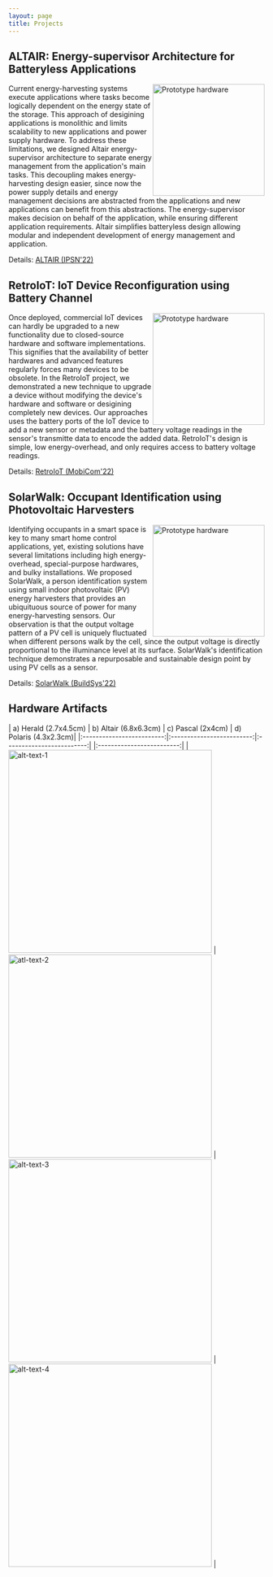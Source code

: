 ```yaml
---
layout: page
title: Projects
---
```


## ALTAIR: Energy-supervisor Architecture for Batteryless Applications


<img src="../assets/img/altair_pcb.png"
     alt="Prototype hardware"
     width="220"
     style="float: right;" />

Current energy-harvesting systems execute applications where tasks become logically dependent on the energy state of the storage. This approach of desigining applications is monolithic and limits scalability to new applications and power supply hardware. To address these limitations, we designed Altair energy-supervisor architecture to separate energy management from the application's main tasks. This decoupling makes energy-harvesting design easier, since now the power supply details and energy management decisions are abstracted from the applications and new applications can benefit from this abstractions. The energy-supervisor makes decision on behalf of the application, while ensuring different application requirements. Altair simplifies batteryless design allowing modular and independent development of energy management and application.

Details: [ALTAIR (IPSN'22)]({{'/'|relative_url}}assets/papers/Paper1_saoda21altair.pdf)

## RetroIoT: IoT Device Reconfiguration using Battery Channel


<img src="../assets/img/retroiot.png"
     alt="Prototype hardware"
     width="220"
     style="float: right;" />

Once deployed, commercial IoT devices can hardly be upgraded to a new functionality due to closed-source hardware and software implementations. This signifies that the availability of better hardwares and advanced features regularly forces many devices to be obsolete. In the RetroIoT project, we demonstrated a new technique to upgrade a device without modifying the device's hardware and software or desigining completely new devices. Our approaches uses the battery ports of the IoT device to add a new sensor or metadata and the battery voltage readings in the sensor's transmitte data to encode the added data. RetroIoT's design is simple, low energy-overhead, and only requires access to battery voltage readings.

Details: [RetroIoT (MobiCom'22)]({{'/'|relative_url}}assets/papers/Paper2_saoda22retroiot.pdf)

## SolarWalk: Occupant Identification using Photovoltaic Harvesters

<img src="../assets/img/solarwalk.png"
     alt="Prototype hardware"
     width="220"
     style="float: right;" />

Identifying occupants in a smart space is key to many smart home control applications, yet, existing solutions have several limitations including high energy-overhead, special-purpose hardwares, and bulky installations. We proposed SolarWalk, a person identification system using small indoor photovoltaic (PV) energy harvesters that provides an ubiquituous source of power for many energy-harvesting sensors. Our observation is that the output voltage pattern of a PV cell is uniquely fluctuated when different persons walk by the cell, since the output voltage is directly proportional to the illuminance level at its surface. SolarWalk's identification technique demonstrates a repurposable and sustainable design point by using PV cells as a sensor.

Details: [SolarWalk (BuildSys'22)]({{'/'|relative_url}}assets/papers/Paper3_saoda22solarwalk.pdf)

## Hardware Artifacts


<!-- <p align="center">
     <img src="../assets/img/herald_pcb.jpg" width="100"/>
     <img src="../assets/img/altair_pcb.png" width="100"/>
     <img src="../assets/img/pascal.png" width="100" />
     <img src="../assets/img/digital_pcb.png" width="100"/>
</p> -->



| a) Herald (2.7x4.5cm) | b) Altair (6.8x6.3cm) | c) Pascal (2x4cm) | d) Polaris (4.3x2.3cm)|
|:-------------------------:|:-------------------------:|:-------------------------:| |:-------------------------:|
|<img width="400" alt="alt-text-1" src="../assets/img/herald_pcb.jpg"> |  <img width="400" alt="atl-text-2" src="../assets/img/altair_pcb.png"> |<img width="400" alt="alt-text-3" src="../assets/img/pascal.png">  | <img width="400" alt="alt-text-4" src="../assets/img/digital_pcb.png"> |
